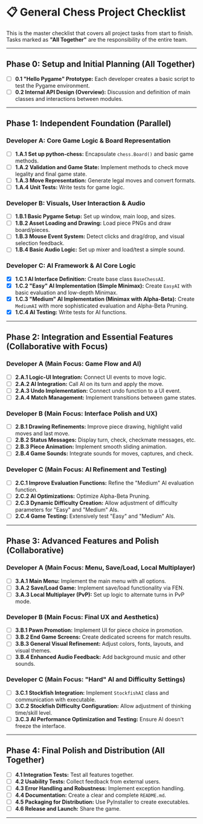 # 📋 General Chess Project Checklist

This is the master checklist that covers all project tasks from start to finish.  
Tasks marked as **"All Together"** are the responsibility of the entire team.

---

## Phase 0: Setup and Initial Planning (**All Together**)

- [ ] **0.1 "Hello Pygame" Prototype:** Each developer creates a basic script to test the Pygame environment.
- [ ] **0.2 Internal API Design (Overview):** Discussion and definition of main classes and interactions between modules.

---

## Phase 1: Independent Foundation (Parallel)

### Developer A: Core Game Logic & Board Representation

- [ ] **1.A.1 Set up python-chess:** Encapsulate `chess.Board()` and basic game methods.
- [ ] **1.A.2 Validation and Game State:** Implement methods to check move legality and final game state.
- [ ] **1.A.3 Move Representation:** Generate legal moves and convert formats.
- [ ] **1.A.4 Unit Tests:** Write tests for game logic.

### Developer B: Visuals, User Interaction & Audio

- [ ] **1.B.1 Basic Pygame Setup:** Set up window, main loop, and sizes.
- [ ] **1.B.2 Asset Loading and Drawing:** Load piece PNGs and draw board/pieces.
- [ ] **1.B.3 Mouse Event System:** Detect clicks and drag/drop, and visual selection feedback.
- [ ] **1.B.4 Basic Audio Logic:** Set up mixer and load/test a simple sound.

### Developer C: AI Framework & AI Core Logic

- [x] **1.C.1 AI Interface Definition:** Create base class `BaseChessAI`.
- [x] **1.C.2 "Easy" AI Implementation (Simple Minimax):** Create `EasyAI` with basic evaluation and low-depth Minimax.
- [x] **1.C.3 "Medium" AI Implementation (Minimax with Alpha-Beta):** Create `MediumAI` with more sophisticated evaluation and Alpha-Beta Pruning.
- [x] **1.C.4 AI Testing:** Write tests for AI functions.

---

## Phase 2: Integration and Essential Features (Collaborative with Focus)

### Developer A (Main Focus: Game Flow and AI)

- [ ] **2.A.1 Logic-UI Integration:** Connect UI events to move logic.
- [ ] **2.A.2 AI Integration:** Call AI on its turn and apply the move.
- [ ] **2.A.3 Undo Implementation:** Connect undo function to a UI event.
- [ ] **2.A.4 Match Management:** Implement transitions between game states.

### Developer B (Main Focus: Interface Polish and UX)

- [ ] **2.B.1 Drawing Refinements:** Improve piece drawing, highlight valid moves and last move.
- [ ] **2.B.2 Status Messages:** Display turn, check, checkmate messages, etc.
- [ ] **2.B.3 Piece Animation:** Implement smooth sliding animation.
- [ ] **2.B.4 Game Sounds:** Integrate sounds for moves, captures, and check.

### Developer C (Main Focus: AI Refinement and Testing)

- [ ] **2.C.1 Improve Evaluation Functions:** Refine the "Medium" AI evaluation function.
- [ ] **2.C.2 AI Optimizations:** Optimize Alpha-Beta Pruning.
- [ ] **2.C.3 Dynamic Difficulty Creation:** Allow adjustment of difficulty parameters for "Easy" and "Medium" AIs.
- [ ] **2.C.4 Game Testing:** Extensively test "Easy" and "Medium" AIs.

---

## Phase 3: Advanced Features and Polish (Collaborative)

### Developer A (Main Focus: Menu, Save/Load, Local Multiplayer)

- [ ] **3.A.1 Main Menu:** Implement the main menu with all options.
- [ ] **3.A.2 Save/Load Game:** Implement save/load functionality via FEN.
- [ ] **3.A.3 Local Multiplayer (PvP):** Set up logic to alternate turns in PvP mode.

### Developer B (Main Focus: Final UX and Aesthetics)

- [ ] **3.B.1 Pawn Promotion:** Implement UI for piece choice in promotion.
- [ ] **3.B.2 End Game Screens:** Create dedicated screens for match results.
- [ ] **3.B.3 General Visual Refinement:** Adjust colors, fonts, layouts, and visual themes.
- [ ] **3.B.4 Enhanced Audio Feedback:** Add background music and other sounds.

### Developer C (Main Focus: "Hard" AI and Difficulty Settings)

- [ ] **3.C.1 Stockfish Integration:** Implement `StockfishAI` class and communication with executable.
- [ ] **3.C.2 Stockfish Difficulty Configuration:** Allow adjustment of thinking time/skill level.
- [ ] **3.C.3 AI Performance Optimization and Testing:** Ensure AI doesn't freeze the interface.

---

## Phase 4: Final Polish and Distribution (**All Together**)

- [ ] **4.1 Integration Tests:** Test all features together.
- [ ] **4.2 Usability Tests:** Collect feedback from external users.
- [ ] **4.3 Error Handling and Robustness:** Implement exception handling.
- [ ] **4.4 Documentation:** Create a clear and complete `README.md`.
- [ ] **4.5 Packaging for Distribution:** Use PyInstaller to create executables.
- [ ] **4.6 Release and Launch:** Share the game.

---